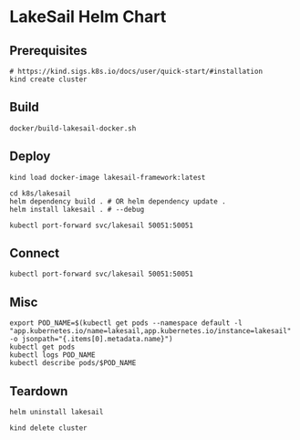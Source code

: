 # LakeSail Helm Chart

## Prerequisites

```shell
# https://kind.sigs.k8s.io/docs/user/quick-start/#installation
kind create cluster
```

## Build

```shell
docker/build-lakesail-docker.sh
```

## Deploy

```shell
kind load docker-image lakesail-framework:latest

cd k8s/lakesail
helm dependency build . # OR helm dependency update .
helm install lakesail . # --debug

kubectl port-forward svc/lakesail 50051:50051
```

## Connect

```shell
kubectl port-forward svc/lakesail 50051:50051
```

## Misc

```shell
export POD_NAME=$(kubectl get pods --namespace default -l "app.kubernetes.io/name=lakesail,app.kubernetes.io/instance=lakesail" -o jsonpath="{.items[0].metadata.name}")
kubectl get pods
kubectl logs POD_NAME
kubectl describe pods/$POD_NAME
```

## Teardown

```shell
helm uninstall lakesail
```

```shell
kind delete cluster
```